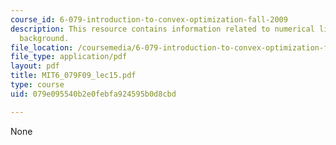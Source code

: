```yaml
---
course_id: 6-079-introduction-to-convex-optimization-fall-2009
description: This resource contains information related to numerical linear algebra
  background.
file_location: /coursemedia/6-079-introduction-to-convex-optimization-fall-2009/079e095540b2e0febfa924595b0d8cbd_MIT6_079F09_lec15.pdf
file_type: application/pdf
layout: pdf
title: MIT6_079F09_lec15.pdf
type: course
uid: 079e095540b2e0febfa924595b0d8cbd

---
```

None